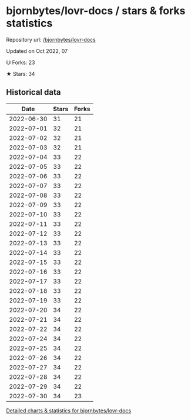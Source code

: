 # bjornbytes/lovr-docs / stars & forks statistics

Repository url: [/bjornbytes/lovr-docs](https://github.com/bjornbytes/lovr-docs)

Updated on Oct 2022, 07

☋ Forks: 23

★ Stars: 34

## Historical data
| Date | Stars | Forks |
|------|-------|-------|
| 2022-06-30 | 31 | 21 | 
| 2022-07-01 | 32 | 21 | 
| 2022-07-02 | 32 | 21 | 
| 2022-07-03 | 32 | 21 | 
| 2022-07-04 | 33 | 22 | 
| 2022-07-05 | 33 | 22 | 
| 2022-07-06 | 33 | 22 | 
| 2022-07-07 | 33 | 22 | 
| 2022-07-08 | 33 | 22 | 
| 2022-07-09 | 33 | 22 | 
| 2022-07-10 | 33 | 22 | 
| 2022-07-11 | 33 | 22 | 
| 2022-07-12 | 33 | 22 | 
| 2022-07-13 | 33 | 22 | 
| 2022-07-14 | 33 | 22 | 
| 2022-07-15 | 33 | 22 | 
| 2022-07-16 | 33 | 22 | 
| 2022-07-17 | 33 | 22 | 
| 2022-07-18 | 33 | 22 | 
| 2022-07-19 | 33 | 22 | 
| 2022-07-20 | 34 | 22 | 
| 2022-07-21 | 34 | 22 | 
| 2022-07-22 | 34 | 22 | 
| 2022-07-24 | 34 | 22 | 
| 2022-07-25 | 34 | 22 | 
| 2022-07-26 | 34 | 22 | 
| 2022-07-27 | 34 | 22 | 
| 2022-07-28 | 34 | 22 | 
| 2022-07-29 | 34 | 22 | 
| 2022-07-30 | 34 | 23 | 


[Detailed charts & statistics for bjornbytes/lovr-docs](https://reviewgithub.com/rep/bjornbytes/lovr-docs)
